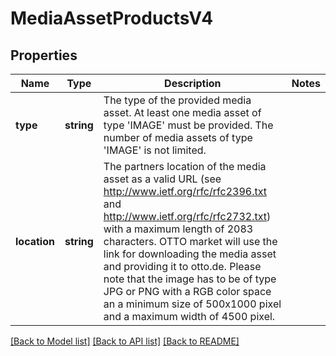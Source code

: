 # MediaAssetProductsV4

## Properties
Name | Type | Description | Notes
------------ | ------------- | ------------- | -------------
**type** | **string** | The type of the provided media asset. At least one media asset of type &#x27;IMAGE&#x27; must be provided. The number of media assets of type &#x27;IMAGE&#x27; is not limited. | 
**location** | **string** | The partners location of the media asset as a valid URL (see http://www.ietf.org/rfc/rfc2396.txt and http://www.ietf.org/rfc/rfc2732.txt) with a maximum length of 2083 characters. OTTO market will use the link for downloading the media asset and providing it to otto.de. Please note that the image has to be of type JPG or PNG with a RGB color space an a minimum size of 500x1000 pixel and a maximum width of 4500 pixel. | 

[[Back to Model list]](../../README.md#documentation-for-models) [[Back to API list]](../../README.md#documentation-for-api-endpoints) [[Back to README]](../../README.md)

